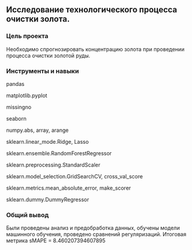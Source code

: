## Исследование технологического процесса очистки золота. 

### Цель проекта
Необходимо спрогнозировать концентрацию золота при проведении процесса очистки золотой руды. 

### Инструменты и навыки

pandas

matplotlib.pyplot

missingno

seaborn

numpy.abs, array, arange

sklearn.linear_mode.Ridge, Lasso

sklearn.ensemble.RandomForestRegressor

sklearn.preprocessing.StandardScaler

sklearn.model_selection.GridSearchCV, cross_val_score

sklearn.metrics.mean_absolute_error, make_scorer

sklearn.dummy.DummyRegressor

### Общий вывод

Были проведены анализ и предобработка данных, обучены модели машинного обучения, проведено сравнений регуляризаций. Итоговая метрика sMAPE = 8.460207394607895
